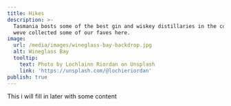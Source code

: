 ```yaml
---
title: Hikes
description: >-
  Tasmania bosts some of the best gin and wiskey distillaries in the country,
  weve collected some of our faves here.
image:
  url: /media/images/wineglass-bay-backdrop.jpg
  alt: Wineglass Bay
  tooltip:
    text: Photo by Lochlainn Riordan on Unsplash
    link: 'https://unsplash.com/@lochieriordan'
publish: true
---
```


This i will fill in later with some content
